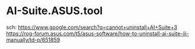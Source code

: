 # AI-Suite.ASUS.tool
sch: https://www.google.com/search?q=cannot+uninstall+AI+Suite+3 https://rog-forum.asus.com/t5/asus-software/how-to-uninstall-ai-suite-iii-manually/td-p/651859
